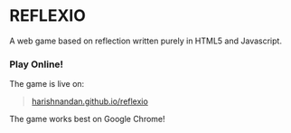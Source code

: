 # REFLEXIO
A web game based on reflection written purely in HTML5 and Javascript.

### Play Online!
The game is live on:
>[harishnandan.github.io/reflexio]

The game works best on Google Chrome!

[harishnandan.github.io/reflexio]: <https://harishnandan.github.io/reflexio/>
